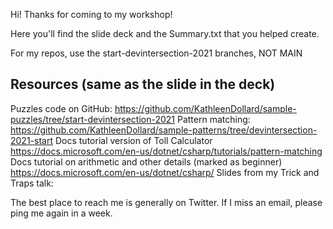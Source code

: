 Hi! Thanks for coming to my workshop!

Here you'll find the slide deck and the Summary.txt
that you helped create.

For my repos, use the start-devintersection-2021 branches, NOT MAIN

Resources (same as the slide in the deck)
------------------------------------------
Puzzles code on GitHub: https://github.com/KathleenDollard/sample-puzzles/tree/start-devintersection-2021 
Pattern matching: https://github.com/KathleenDollard/sample-patterns/tree/devintersection-2021-start 
Docs tutorial version of Toll Calculator https://docs.microsoft.com/en-us/dotnet/csharp/tutorials/pattern-matching
Docs tutorial on arithmetic and other details (marked as beginner) https://docs.microsoft.com/en-us/dotnet/csharp/
Slides from my Trick and Traps talk: 

The best place to reach me is generally on Twitter. If I miss 
an email, please ping me again in a week.
